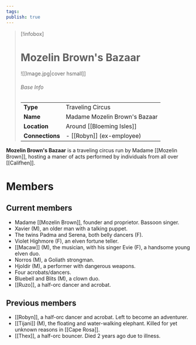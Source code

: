 ```yaml
---
tags: 
publish: true
---
```

> [!infobox]  
> # Mozelin Brown's Bazaar
> ![[Image.jpg|cover hsmall]]  
> ###### Base Info
> | | |  
> |---|---|  
> | **Type** | Traveling Circus | 
> | **Name** | Madame Mozelin Brown's Bazaar |
> | **Location** | Around [[Bloeming Isles]] |
> | **Connections** | - [[Robyn]] (ex-employee) |

**Mozelin Brown's Bazaar** is a traveling circus run by Madame [[Mozelin Brown]], hosting a maner of acts performed by individuals from all over [[Califhen]]. 
# Members
## Current members
- Madame [[Mozelin Brown]], founder and proprietor. Bassoon singer.
- Xavier (M), an older man with a talking puppet.
- The twins Padma and Serena, both belly dancers (F).
- Violet Highmore (F), an elven fortune teller.
- [[Macaw]] (M), the musician, with his singer Evie (F), a handsome young elven duo.
- Norros (M), a Goliath strongman.
- Hjoldir (M), a performer with dangerous weapons.
- Four acrobats/dancers.
- Bluebell and Blits (M), a clown duo.
- [[Ruzo]], a half-orc dancer and acrobat.
## Previous members
- [[Robyn]], a half-orc dancer and acrobat. Left to become an adventurer.
- [[Tijani]] (M), the floating and water-walking elephant. Killed for yet unknown reasons in [[Cape Rosa]].
- [[Thex]], a half-orc bouncer. Died 2 years ago due to illness.